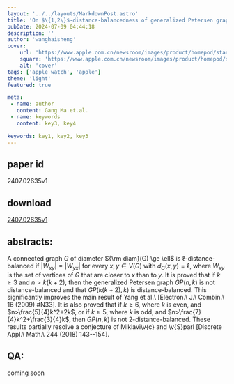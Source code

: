 ```yaml
---
layout: '../../layouts/MarkdownPost.astro'
title: 'On $\{1,2\}$-distance-balancedness of generalized Petersen graphs'
pubDate: 2024-07-09 04:44:18
description: ''
author: 'wanghaisheng'
cover:
    url: 'https://www.apple.com.cn/newsroom/images/product/homepod/standard/Apple-HomePod-hero-230118_big.jpg.large_2x.jpg'
    square: 'https://www.apple.com.cn/newsroom/images/product/homepod/standard/Apple-HomePod-hero-230118_big.jpg.large_2x.jpg'
    alt: 'cover'
tags: ['apple watch', 'apple'] 
theme: 'light'
featured: true

meta:
 - name: author
   content: Gang Ma et.al.
 - name: keywords
   content: key3, key4

keywords: key1, key2, key3
---
```


## paper id
2407.02635v1
## download
[2407.02635v1](http://arxiv.org/abs/2407.02635v1)
## abstracts:
A connected graph $G$ of diameter ${\rm diam}(G) \ge \ell$ is $\ell$-distance-balanced if $|W_{xy}|=|W_{yx}|$ for every $x,y\in V(G)$ with $d_{G}(x,y)=\ell$, where $W_{xy}$ is the set of vertices of $G$ that are closer to $x$ than to $y$. It is proved that if $k\ge 3$ and $n>k(k+2)$, then the generalized Petersen graph $GP(n,k)$ is not distance-balanced and that $GP(k(k+2),k)$ is distance-balanced. This significantly improves the main result of Yang et al.\ [Electron.\ J.\ Combin.\ 16 (2009) \#N33]. It is also proved that if $k\ge 6$, where $k$ is even, and $n>\frac{5}{4}k^2+2k$, or if $k\ge 5$, where $k$ is odd, and $n>\frac{7}{4}k^2+\frac{3}{4}k$, then $GP(n,k)$ is not $2$-distance-balanced. These results partially resolve a conjecture of Miklavi\v{c} and \v{S}parl [Discrete Appl.\ Math.\ 244 (2018) 143--154].
## QA:
coming soon
